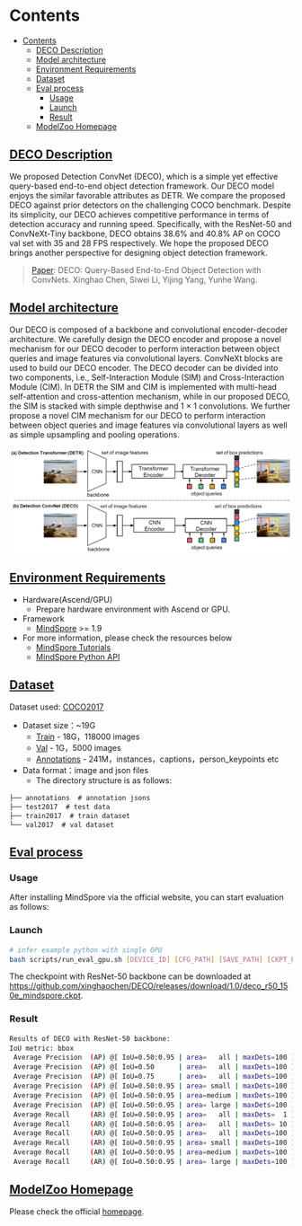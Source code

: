 # Contents

- [Contents](#contents)
    - [DECO Description](#deco-description)
    - [Model architecture](#model-architecture)
    - [Environment Requirements](#environment-requirements)
    - [Dataset](#dataset)
    - [Eval process](#eval-process)
        - [Usage](#usage)
        - [Launch](#launch)
        - [Result](#result)
    - [ModelZoo Homepage](#modelzoo-homepage)

## [DECO Description](#contents)

We proposed Detection ConvNet (DECO), which is a simple yet effective query-based end-to-end object detection framework. Our DECO model enjoys the similar favorable attributes as DETR. We compare the proposed DECO against prior detectors on the challenging COCO benchmark. Despite its simplicity, our DECO achieves competitive performance in terms of detection accuracy and running speed. Specifically, with the ResNet-50 and ConvNeXt-Tiny backbone, DECO obtains 38.6% and 40.8% AP on COCO val set with 35 and 28 FPS respectively. We hope the proposed DECO brings another perspective for designing object detection framework.

> [Paper](https://arxiv.org/abs/2312.13735): DECO: Query-Based End-to-End Object Detection with ConvNets.
> Xinghao Chen, Siwei Li, Yijing Yang, Yunhe Wang.

## [Model architecture](#contents)

Our DECO is composed of a backbone and convolutional encoder-decoder architecture. We carefully design the DECO encoder and propose a novel mechanism for our DECO decoder to perform interaction between object queries and image features via convolutional layers. ConvNeXt blocks are used to build our DECO encoder. The DECO decoder can be divided into two components, i.e., Self-Interaction Module (SIM) and Cross-Interaction Module (CIM). In DETR the SIM and CIM is implemented with multi-head self-attention and cross-attention mechanism, while in our proposed DECO, the SIM is stacked with simple depthwise and 1 × 1 convolutions. We further propose a novel CIM mechanism for our DECO to perform interaction between object queries and image features via convolutional layers as well as simple upsampling and pooling operations.

![deco](./fig/deco_overall_arch.png)


## [Environment Requirements](#contents)

- Hardware(Ascend/GPU)
    - Prepare hardware environment with Ascend or GPU.
- Framework
    - [MindSpore](https://www.mindspore.cn/install/en) >= 1.9
- For more information, please check the resources below
    - [MindSpore Tutorials](https://www.mindspore.cn/tutorials/en/master/index.html)
    - [MindSpore Python API](https://www.mindspore.cn/docs/en/master/api_python/mindspore.html)


## [Dataset](#contents)

Dataset used: [COCO2017](https://cocodataset.org/#download)

- Dataset size：~19G
    - [Train](http://images.cocodataset.org/zips/train2017.zip) - 18G，118000 images
    - [Val](http://images.cocodataset.org/zips/val2017.zip) - 1G，5000 images
    - [Annotations](http://images.cocodataset.org/annotations/annotations_trainval2017.zip) -
      241M，instances，captions，person_keypoints etc
- Data format：image and json files
    - The directory structure is as follows:

```text
├── annotations  # annotation jsons
├── test2017  # test data
├── train2017  # train dataset
└── val2017  # val dataset
```


## [Eval process](#contents)

### Usage

After installing MindSpore via the official website, you can start evaluation as follows:

### Launch

```bash
# infer example python with single GPU
bash scripts/run_eval_gpu.sh [DEVICE_ID] [CFG_PATH] [SAVE_PATH] [CKPT_PATH] [DATASET_PATH]
```
The checkpoint with ResNet-50 backbone can be downloaded at https://github.com/xinghaochen/DECO/releases/download/1.0/deco_r50_150e_mindspore.ckpt.

### Result

```bash
Results of DECO with ResNet-50 backbone:
IoU metric: bbox
 Average Precision  (AP) @[ IoU=0.50:0.95 | area=   all | maxDets=100 ] = 0.388
 Average Precision  (AP) @[ IoU=0.50      | area=   all | maxDets=100 ] = 0.588
 Average Precision  (AP) @[ IoU=0.75      | area=   all | maxDets=100 ] = 0.411
 Average Precision  (AP) @[ IoU=0.50:0.95 | area= small | maxDets=100 ] = 0.199
 Average Precision  (AP) @[ IoU=0.50:0.95 | area=medium | maxDets=100 ] = 0.431
 Average Precision  (AP) @[ IoU=0.50:0.95 | area= large | maxDets=100 ] = 0.556
 Average Recall     (AR) @[ IoU=0.50:0.95 | area=   all | maxDets=  1 ] = 0.320
 Average Recall     (AR) @[ IoU=0.50:0.95 | area=   all | maxDets= 10 ] = 0.522
 Average Recall     (AR) @[ IoU=0.50:0.95 | area=   all | maxDets=100 ] = 0.556
 Average Recall     (AR) @[ IoU=0.50:0.95 | area= small | maxDets=100 ] = 0.297
 Average Recall     (AR) @[ IoU=0.50:0.95 | area=medium | maxDets=100 ] = 0.607
 Average Recall     (AR) @[ IoU=0.50:0.95 | area= large | maxDets=100 ] = 0.798
```

## [ModelZoo Homepage](#contents)

Please check the official [homepage](https://gitee.com/mindspore/models).